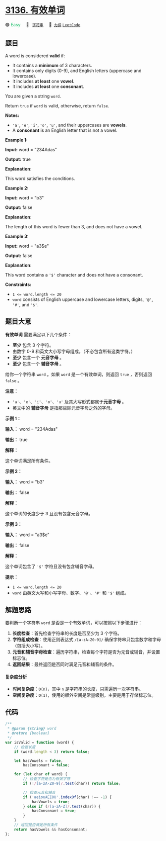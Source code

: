 # [3136. 有效单词](https://2xiao.github.io/leetcode-js/problem/3136.html)

🟢 <font color=#15bd66>Easy</font>&emsp; 🔖&ensp; [`字符串`](/tag/string.md)&emsp; 🔗&ensp;[`力扣`](https://leetcode.cn/problems/valid-word) [`LeetCode`](https://leetcode.com/problems/valid-word)

## 题目

A word is considered **valid** if:

- It contains a **minimum** of 3 characters.
- It contains only digits (0-9), and English letters (uppercase and lowercase).
- It includes **at least** one **vowel**.
- It includes **at least** one **consonant**.

You are given a string `word`.

Return `true` if `word` is valid, otherwise, return `false`.

**Notes:**

- `'a'`, `'e'`, `'i'`, `'o'`, `'u'`, and their uppercases are **vowels**.
- A **consonant** is an English letter that is not a vowel.

**Example 1:**

**Input:** word = "234Adas"

**Output:** true

**Explanation:**

This word satisfies the conditions.

**Example 2:**

**Input:** word = "b3"

**Output:** false

**Explanation:**

The length of this word is fewer than 3, and does not have a vowel.

**Example 3:**

**Input:** word = "a3$e"

**Output:** false

**Explanation:**

This word contains a `'$'` character and does not have a consonant.

**Constraints:**

- `1 <= word.length <= 20`
- `word` consists of English uppercase and lowercase letters, digits, `'@'`, `'#'`, and `'$'`.

## 题目大意

**有效单词** 需要满足以下几个条件：

- **至少** 包含 3 个字符。
- 由数字 0-9 和英文大小写字母组成。（不必包含所有这类字符。）
- **至少** 包含一个 **元音字母** 。
- **至少** 包含一个 **辅音字母** 。

给你一个字符串 `word` 。如果 `word` 是一个有效单词，则返回 `true` ，否则返回 `false` 。

**注意：**

- `'a'`、`'e'`、`'i'`、`'o'`、`'u'` 及其大写形式都属于**元音字母** 。
- 英文中的 **辅音字母** 是指那些除元音字母之外的字母。

**示例 1：**

**输入：** word = "234Adas"

**输出：** true

**解释：**

这个单词满足所有条件。

**示例 2：**

**输入：** word = "b3"

**输出：** false

**解释：**

这个单词的长度少于 3 且没有包含元音字母。

**示例 3：**

**输入：** word = "a3$e"

**输出：** false

**解释：**

这个单词包含了 `'$'` 字符且没有包含辅音字母。

**提示：**

- `1 <= word.length <= 20`
- `word` 由英文大写和小写字母、数字、`'@'`、`'#'` 和 `'$'` 组成。

## 解题思路

要判断一个字符串 `word` 是否是一个有效单词，可以按照以下步骤进行：

1. **长度检查**：首先检查字符串的长度是否至少为 3 个字符。
2. **字符组成检查**：使用正则表达式 `/[a-zA-Z0-9]/` 确保字符串只包含数字和字母（包括大小写）。
3. **元音和辅音字母检查**：遍历字符串，检查每个字符是否为元音或辅音，并设置标志位。
4. **返回结果**：最终返回是否同时满足元音和辅音的条件。

#### 复杂度分析

- **时间复杂度**：`O(n)`，其中 `n` 是字符串的长度，只需遍历一次字符串。
- **空间复杂度**：`O(1)`，使用的额外空间是常量级别，主要是用于存储标志位。

## 代码

```javascript
/**
 * @param {string} word
 * @return {boolean}
 */
var isValid = function (word) {
	// 检查长度
	if (word.length < 3) return false;

	let hasVowels = false,
		hasConsonant = false;

	for (let char of word) {
		// 检查字符是否为有效字符
		if (!/[a-zA-Z0-9]/.test(char)) return false;

		// 检查元音和辅音
		if ('aeiouAEIOU'.indexOf(char) !== -1) {
			hasVowels = true;
		} else if (/[a-zA-Z]/.test(char)) {
			hasConsonant = true;
		}
	}
	// 返回是否满足所有条件
	return hasVowels && hasConsonant;
};
```
